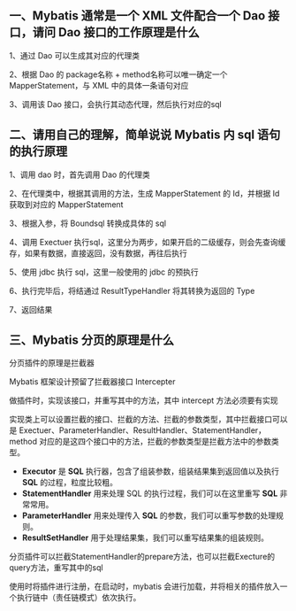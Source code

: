 ## 一、Mybatis 通常是一个 XML 文件配合一个 Dao 接口，请问 Dao 接口的工作原理是什么

1、通过 Dao 可以生成其对应的代理类

2、根据 Dao 的 package名称 + method名称可以唯一确定一个 MapperStatement，与 XML 中的具体一条语句对应

3、调用该 Dao 接口，会执行其动态代理，然后执行对应的sql

## 二、请用自己的理解，简单说说 Mybatis 内 sql 语句的执行原理

1、调用 dao 时，首先调用 Dao 的代理类

2、在代理类中，根据其调用的方法，生成 MapperStatement 的 Id，并根据 Id 获取到对应的 MapperStatement

3、根据入参，将 Boundsql 转换成具体的 sql

4、调用 Exectuer 执行sql，这里分为两步，如果开启的二级缓存，则会先查询缓存，如果有数据，直接返回，没有数据，再往后执行

5、使用 jdbc 执行 sql，这里一般使用的 jdbc 的预执行

6、执行完毕后，将结通过 ResultTypeHandler 将其转换为返回的 Type

7、返回结果

## 三、Mybatis 分页的原理是什么

分页插件的原理是拦截器

Mybatis 框架设计预留了拦截器接口 Intercepter

做插件时，实现该接口，并重写其中的方法，其中 intercept 方法必须要有实现

实现类上可以设置拦截的接口、拦截的方法、拦截的参数类型，其中拦截接口可以是 Exectuer、ParameterHandler、ResultHandler、StatementHandler，method 对应的是这四个接口中的方法，拦截的参数类型是拦截方法中的参数类型。

- **Executor** 是 **SQL** 执行器，包含了组装参数，组装结果集到返回值以及执行 **SQL** 的过程，粒度比较粗。
- **StatementHandler** 用来处理 SQL 的执行过程，我们可以在这里重写 **SQL** 非常常用。
- **ParameterHandler** 用来处理传入 **SQL** 的参数，我们可以重写参数的处理规则。
- **ResultSetHandler** 用于处理结果集，我们可以重写结果集的组装规则。

分页插件可以拦截StatementHandler的prepare方法，也可以拦截Execture的query方法，重写其中的sql

使用时将插件进行注册，在启动时，mybatis 会进行加载，并将相关的插件放入一个执行链中（责任链模式）依次执行。